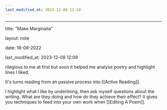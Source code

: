 ```yaml
---
last_modified_at: 2023-12-08 12:10
---
```

---

title: "Make Marginalia"

layout: note

date: 18-08-2022

last_modified_at: 2023-12-08 12:09

rilegious to me at first but soon it helped me analyse poetry and highlight lines I liked.

It's turns reading from an passive process into [[Active Reading]].

I highlight what I like by underlining, then ask myself questions about the writing. What are they doing and how do they achieve their effect? It gives you techniques to feed into your own work when [[Editing A Poem]].
